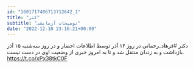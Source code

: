 ```yaml
---
id: "1601717486713712642_1"
title: "کتر"
subtitle: "توضیحات آزمایشی"
date: "2022-12-10 23:16:21+00:00"
---
```

دکتر #فرهاد_رحمانی در روز ۱۴ آذر توسط اطلاعات احضار و در روز سه‌شنبه ۱۵ آذر بازداشت و به زندان منتقل شد و تا به امروز خبری از وضعیت اوی در دست نیست. https://t.co/xPx38tkC0F
